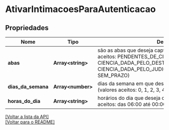 # AtivarIntimacoesParaAutenticacao

## Propriedades
Nome | Tipo | Descrição | Notas
------------ | ------------- | ------------- | -------------
**abas** | **Array\<string\>** | são as abas que deseja capturas as intimações (valores aceitos: PENDENTES_DE_CIENCIA, CIENCIA_DADA_PELO_DESTINATARIO_DENTRO_DO_PRAZO, CIENCIA_DADA_PELO_JUDICIARIO_DENTRO_DO_PRAZO e SEM_PRAZO) | [obrigatório] 
**dias_da_semana** | **Array\<number\>** | dias da semana em que deseja capturar as intimações (valores aceitos: 0, 1, 2, 3, 4, 5, 6) | [obrigatório] 
**horas_do_dia** | **Array\<string\>** | horários do dia que deseja capturar as intimações (valores aceitos: das 06:00 até 00:00) | [obrigatório] 

[[Voltar a lista da API]](../../../README.md#Documentação-para-os-Endpoints-da-API)    
[[Voltar para o README]](../../../README.md#Intima.ai---SDK-NodeJS)
